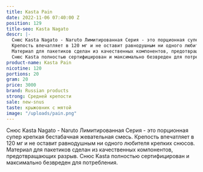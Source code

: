 ```yaml
---
title: Kasta Pain
date: 2022-11-06 07:40:00 Z
position: 129
title-seo: Kasta Nagato
descr: |-
  Снюс Kasta Nagato - Naruto Лимитированная Серия - это порционная супер крепкая бестабачная жевательная смесь.
  Крепость впечатляет в 120 мг и не оставит равнодушным ни одного любителя крепких снюсов.
  Материал для пакетиков сделан из качественных компонентов, предотвращающих разрыв.
  Снюс Kasta полностью сертифицирован и максимально безвреден для потребления.
product-name: Kasta Pain
nicotine: 120
portions: 20
gram: 20
price: 3000
brand: Russian products
strong: Средней крепости
sale: new-snus
taste: крыжовник с мятой
image: "/uploads/pain.png"
---
```


Снюс Kasta Nagato - Naruto Лимитированная Серия - это порционная супер крепкая бестабачная жевательная смесь.
Крепость впечатляет в 120 мг и не оставит равнодушным ни одного любителя крепких снюсов.
Материал для пакетиков сделан из качественных компонентов, предотвращающих разрыв.
Снюс Kasta полностью сертифицирован и максимально безвреден для потребления.
